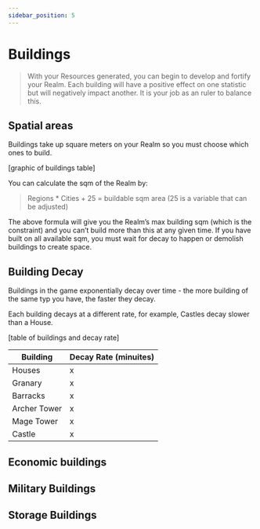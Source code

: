 ```yaml
---
sidebar_position: 5
---
```


# Buildings

> With your Resources generated, you can begin to develop and fortify your Realm. Each building will have a positive effect on one statistic but will negatively impact another. It is your job as an ruler to balance this.

## Spatial areas

Buildings take up square meters on your Realm so you must choose which ones to build.

[graphic of buildings table]

You can calculate the sqm of the Realm by:

> Regions * Cities + 25 = buildable sqm area (25 is a variable that can be adjusted)

The above formula will give you the Realm’s max building sqm (which is the constraint) and you can’t build more than this at any given time. If you have built on all available sqm, you must wait for decay to happen or demolish buildings to create space. 

## Building Decay

Buildings in the game exponentially decay over time - the more building of the same typ you have, the faster they decay.

Each building decays at a different rate, for example, Castles decay slower than a House. 

[table of buildings and decay rate]

| Building | Decay Rate (minuites) |
| ----------- | ----------- |
| Houses | x |
| Granary | x |
| Barracks | x |
| Archer Tower | x |
| Mage Tower | x |
| Castle | x |

## Economic buildings

## Military Buildings

## Storage Buildings